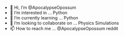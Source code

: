 - 👋 Hi, I’m @ApocalypseOpossum
- 👀 I’m interested in ... Python
- 🌱 I’m currently learning ... Python
- 💞️ I’m looking to collaborate on ... Physics Simulations
- 📫 How to reach me ... @ApocalypseOpossum reddit

<!---
ApocalypseOpossum/ApocalypseOpossum is a ✨ special ✨ repository because its `README.md` (this file) appears on your GitHub profile.
You can click the Preview link to take a look at your changes.
--->
